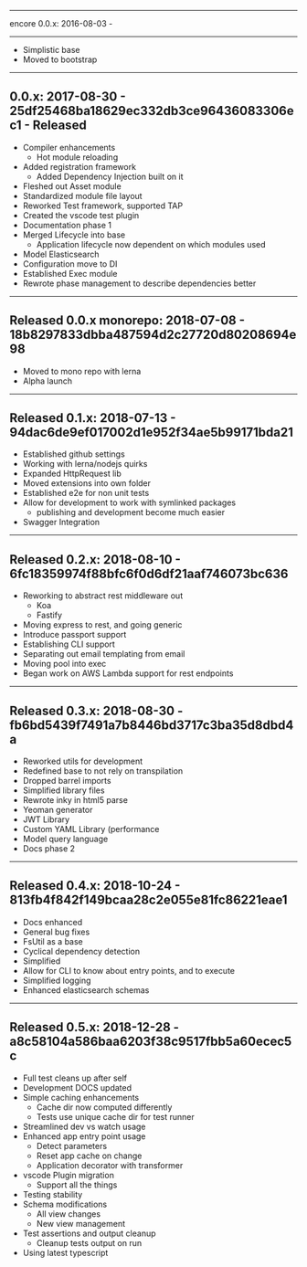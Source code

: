 --------------------------------------------------
encore 0.0.x: 2016-08-03 - 

--------------------------------------------------
* Simplistic base
* Moved to bootstrap

--------------------------------------------------
0.0.x: 2017-08-30 - 25df25468ba18629ec332db3ce96436083306ec1 - Released 
--------------------------------------------------

* Compiler enhancements
  * Hot module reloading
* Added registration framework
  * Added Dependency Injection built on it
* Fleshed out Asset module
* Standardized module file layout
* Reworked Test framework, supported TAP
* Created the vscode test plugin
* Documentation phase 1
* Merged Lifecycle into base
    * Application lifecycle now dependent on which modules used
* Model Elasticsearch
* Configuration move to DI
* Established Exec module 
* Rewrote phase management to describe dependencies better

--------------------------------------------------
Released 0.0.x monorepo: 2018-07-08 - 18b8297833dbba487594d2c27720d80208694e98
--------------------------------------------------

* Moved to mono repo with lerna 
* Alpha launch

--------------------------------------------------
Released 0.1.x: 2018-07-13 - 94dac6de9ef017002d1e952f34ae5b99171bda21
--------------------------------------------------

* Established github settings
* Working with lerna/nodejs quirks
* Expanded HttpRequest lib
* Moved extensions into own folder
* Established e2e for non unit tests
* Allow for development to work with symlinked packages
  * publishing and development become much easier
* Swagger Integration 

--------------------------------------------------
Released 0.2.x:  2018-08-10 - 6fc18359974f88bfc6f0d6df21aaf746073bc636
--------------------------------------------------

* Reworking to abstract rest middleware out
   * Koa
   * Fastify
* Moving express to rest, and going generic
* Introduce passport support
* Establishing CLI support
* Separating out email templating from email
* Moving pool into exec
* Began work on AWS Lambda support for rest endpoints
 
--------------------------------------------------
Released 0.3.x: 2018-08-30 - fb6bd5439f7491a7b8446bd3717c3ba35d8dbd4a
--------------------------------------------------

* Reworked utils for development
* Redefined base to not rely on transpilation
* Dropped barrel imports
* Simplified library files
* Rewrote inky in html5 parse
* Yeoman generator
* JWT Library
* Custom YAML Library (performance
* Model query language
* Docs phase 2

--------------------------------------------------
Released 0.4.x: 2018-10-24 - 813fb4f842f149bcaa28c2e055e81fc86221eae1
--------------------------------------------------
  
* Docs enhanced
* General bug fixes
* FsUtil as a base
* Cyclical dependency detection
* Simplified 
* Allow for CLI to know about entry points, and to execute
* Simplified logging
* Enhanced elasticsearch schemas

--------------------------------------------------
Released  0.5.x: 2018-12-28 - a8c58104a586baa6203f38c9517fbb5a60ecec5c
--------------------------------------------------

* Full test cleans up after self
* Development DOCS updated
* Simple caching enhancements
  * Cache dir now computed differently
  * Tests use unique cache dir for test runner
* Streamlined dev vs watch usage
* Enhanced app entry point usage
   * Detect parameters
   * Reset app cache on change
   * Application decorator with transformer
* vscode Plugin migration
  * Support all the things
* Testing stability
* Schema modifications
  * All view changes
  * New view management
* Test assertions and output cleanup
  * Cleanup tests output on run
* Using latest typescript
